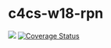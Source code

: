 # c4cs-w18-rpn
 <img src="https://travis-ci.org/georgejiang97/c4cs-w18-rpn.svg?branch=master">
 <a href='https://coveralls.io/github/georgejiang97/c4cs-w18-rpn?branch=master'><img src='https://coveralls.io/repos/github/georgejiang97/c4cs-w18-rpn/badge.svg?branch=master' alt='Coverage Status' /></a>


